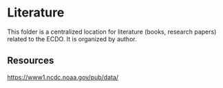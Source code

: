 # Literature

This folder is a centralized location for literature (books, research papers) related to the ECDO. It is organized by author.

## Resources

https://www1.ncdc.noaa.gov/pub/data/